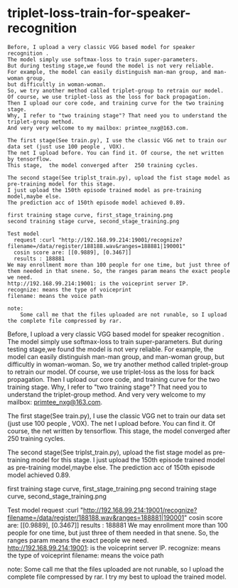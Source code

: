 # triplet-loss-train-for-speaker-recognition
    Before, I upload a very classic VGG based model for speaker recognition . 
    The model simply use softmax-loss to train super-parameters. 
    But during testing stage,we found the model is not very reliable.
    For example, the model can easily distinguish man-man group, and man-woman group, 
    but difficultly in woman-woman. 
    So, we try another method called triplet-group to retrain our model.
    Of course, we use triplet-loss as the loss for back propagation. 
    Then I upload our core code, and training curve for the two training stage. 
    Why, I refer to "two training stage"? That need you to understand the triplet-group method. 
    And very very welcome to my mailbox: primtee_nxg@163.com.

    The first stage(See train.py), I use the classic VGG net to train our data set (just use 100 people , VOX). 
    The net I upload before. You can find it. Of course, the net written by tensorflow. 
    This stage,  the model converged after  250 training cycles. 
    
    The second stage(See triplst_train.py), upload the fist stage model as pre-training model for this stage. 
    I just upload the 150th episode trained model as pre-training model,maybe else.
    The prediction acc of 150th episode model achieved 0.89.
    
    first training stage curve, first_stage_training.png
    second training stage curve, second_stage_training.png
    
    Test model
      request :curl "http://192.168.99.214:19001/recognize?filename=/data/register/188188.wav&ranges=188881|190001"
      cosin score are: [[0.9889], [0.3467]]
      results : 188881
    We may enrollment more than 100 people for one time, but just three of them needed in that snene. So, the ranges param means the exact people we need.
    http://192.168.99.214:19001: is the voiceprint server IP.
    recognize: means the type of voiceprint
    filename: means the voice path
    
    note:
        Some call me that the files uploaded are not runable, so I upload the complete file compressed by rar.




Before, I upload a very classic VGG based model for speaker recognition . 
The model simply use softmax-loss to train super-parameters. 
But during testing stage,we found the model is not very reliable.
For example, the model can easily distinguish man-man group, and man-woman group, 
but difficultly in woman-woman. 
So, we try another method called triplet-group to retrain our model.
Of course, we use triplet-loss as the loss for back propagation. 
Then I upload our core code, and training curve for the two training stage. 
Why, I refer to "two training stage"? That need you to understand the triplet-group method. 
And very very welcome to my mailbox: primtee_nxg@163.com.

The first stage(See train.py), I use the classic VGG net to train our data set (just use 100 people , VOX). 
The net I upload before. You can find it. Of course, the net written by tensorflow. 
This stage,  the model converged after  250 training cycles. 

The second stage(See triplst_train.py), upload the fist stage model as pre-training model for this stage. 
I just upload the 150th episode trained model as pre-training model,maybe else.
The prediction acc of 150th episode model achieved 0.89.

first training stage curve, first_stage_training.png
second training stage curve, second_stage_training.png

Test model
  request :curl "http://192.168.99.214:19001/recognize?filename=/data/register/188188.wav&ranges=188881|190001"
  cosin score are: [[0.9889], [0.3467]]
  results : 188881
We may enrollment more than 100 people for one time, but just three of them needed in that snene. So, the ranges param means the exact people we need.
http://192.168.99.214:19001: is the voiceprint server IP.
recognize: means the type of voiceprint
filename: means the voice path

note:
    Some call me that the files uploaded are not runable, so I upload the complete file compressed by rar.
I try my best to upload the trained model.
    
    
